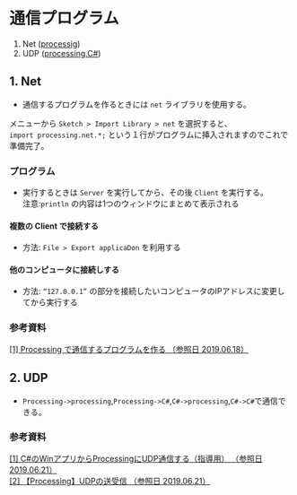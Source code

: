 # 通信プログラム
1. Net ([processig](https://github.com/SkyoKen/Net_Termianl/tree/master/Net))
2. UDP ([processing](https://github.com/SkyoKen/Net_Termianl/tree/master/UDP/Processing),[C#](https://github.com/SkyoKen/Net_Termianl/tree/master/UDP/C#))

## 1. Net
* 通信するプログラムを作るときには `net` ライブラリを使用する。 

メニューから `Sketch > Import Library > net` を選択すると、  
`import processing.net.*;`  という１行がプログラムに挿入されますのでこれで準備完了。  
  
### プログラム
* 実行するときは `Server` を実行してから、その後 `Client` を実行する。  
注意:`println` の内容は1つのウィンドウにまとめて表示される
#### 複数の Client で接続する
* 方法: `File > Export applicaDon` を利用する
#### 他のコンピュータに接続しする
* 方法: `“127.0.0.1”` の部分を接続したいコンピュータのIPアドレスに変更してから実行する

### 参考資料
[[1] Processing で通信するプログラムを作る （参照日 2019.06.18）](http://www2.kobe-u.ac.jp/~tnishida/misc/processing-net.html)

## 2. UDP
* `Processing->processing`,`Processing->C#`,`C#->processing`,`C#->C#`で通信できる。
### 参考資料
[[1] C#のWinアプリからProcessingにUDP通信する（指導用） （参照日 2019.06.21）](https://memorandums.hatenablog.com/entry/2016/11/08/203610)  
[[2] 【Processing】UDPの送受信 （参照日 2019.06.21）](https://qiita.com/GoshikiNiji/items/b716ed113b83856f5231)
